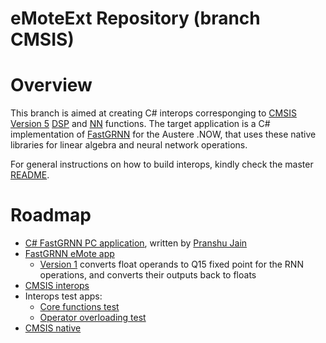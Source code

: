 # eMoteExt Repository (branch CMSIS)

# Overview
This branch is aimed at creating C# interops corresponging to [CMSIS Version 5](https://github.com/ARM-software/CMSIS_5) [DSP](http://www.keil.com/pack/doc/CMSIS/DSP/html/index.html) and [NN](http://www.keil.com/pack/doc/CMSIS/NN/html/index.html) functions. The target application is a C# implementation of [FastGRNN](https://adityakusupati.github.io/links/FastGRNN.html) for the Austere .NOW, that uses these native libraries for linear algebra and neural network operations.

For general instructions on how to build interops, kindly check the master [README](https://github.com/MukundanAtSamraksh/eMoteExt/blob/master/README.md).

# Roadmap
- [C# FastGRNN PC application](https://github.com/MukundanAtSamraksh/eMoteExt/tree/cmsis/Support/FastGRNN), written by [Pranshu Jain](https://github.com/pranshu93)
- [FastGRNN eMote app](https://github.com/MukundanAtSamraksh/eMoteExt/tree/cmsis/Apps/FastGRNN)
	- [Version 1](https://github.com/MukundanAtSamraksh/eMoteExt/blob/cmsis/Apps/FastGRNN/FastGRNN/FastGRNN_v1.cs) converts float operands to Q15 fixed point for the RNN operations, and converts their outputs back to floats
- [CMSIS interops](https://github.com/MukundanAtSamraksh/eMoteExt/tree/cmsis/Extensions/MathFuncs)
- Interops test apps:
	- [Core functions test](https://github.com/MukundanAtSamraksh/eMoteExt/tree/cmsis/Extensions/MathFuncsTest)
	- [Operator overloading test](https://github.com/MukundanAtSamraksh/eMoteExt/tree/cmsis/Extensions/MathOpsOverloadingTest)
- [CMSIS native](https://github.com/MukundanAtSamraksh/eMoteExt/tree/cmsis/CMSIS_5)
